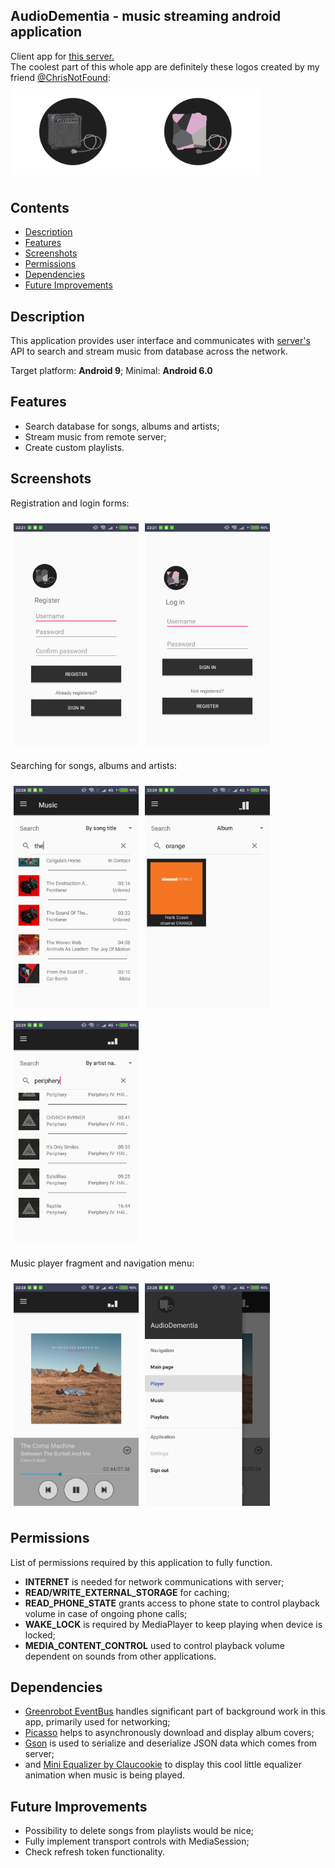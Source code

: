 ## AudioDementia - music streaming android application

Client app for [this server.](https://github.com/GorgeousMooseNipple/AudioDementiaServer)  
The coolest part of this whole app are definitely these logos created by my friend [@ChrisNotFound](https://github.com/ChrisNotFound):  
<img src="https://raw.githubusercontent.com/GorgeousMooseNipple/AudioDementiaApp/media/media/images/komb_1.png" width=200 vspace=10 align="left">
<img src="https://raw.githubusercontent.com/GorgeousMooseNipple/AudioDementiaApp/media/media/images/komb_3.png" width=200 vspace=10 align="center">

## Contents
* [Description](#description)
* [Features](#features)
* [Screenshots](#screenshots)
* [Permissions](#permissions)
* [Dependencies](#dependencies)
* [Future Improvements](#future-improvements)

## Description
This application provides user interface and communicates with [server's](https://github.com/GorgeousMooseNipple/AudioDementiaServer) API to search and stream music from database across the network.

Target platform: **Android 9**; Minimal: **Android 6.0**

## Features
* Search database for songs, albums and artists;
* Stream music from remote server;
* Create custom playlists.

## Screenshots
Registration and login forms:

<img src="https://raw.githubusercontent.com/GorgeousMooseNipple/AudioDementiaApp/media/media/images/Screenshot_2022-06-23-22-21-39-541_lab.android.audiodementia.png" width=200 hspace=5 vspace=10 align="left">
<img src="https://raw.githubusercontent.com/GorgeousMooseNipple/AudioDementiaApp/media/media/images/Screenshot_2022-06-23-22-21-32-539_lab.android.audiodementia.png" width=200 hspace=5 vspace=10 align="center">

Searching for songs, albums and artists:

<img src="https://raw.githubusercontent.com/GorgeousMooseNipple/AudioDementiaApp/media/media/images/Screenshot_2022-06-23-22-28-13-907_lab.android.audiodementia.png" width=200 hspace=5 vspace=10 align="left">
<img src="https://raw.githubusercontent.com/GorgeousMooseNipple/AudioDementiaApp/media/media/images/Screenshot_2022-06-23-22-29-16-820_lab.android.audiodementia.png" width=200 hspace=5 vspace=10 align="center">

<img src="https://raw.githubusercontent.com/GorgeousMooseNipple/AudioDementiaApp/media/media/images/Screenshot_2022-06-23-22-29-50-426_lab.android.audiodementia.png" width=200 hspace=5 vspace=10 align="center">

Music player fragment and navigation menu:

<img src="https://raw.githubusercontent.com/GorgeousMooseNipple/AudioDementiaApp/media/media/images/Screenshot_2022-06-23-22-28-39-219_lab.android.audiodementia.png" width=200 hspace=5 vspace=10 align="left">
<img src="https://raw.githubusercontent.com/GorgeousMooseNipple/AudioDementiaApp/media/media/images/Screenshot_2022-06-23-22-28-46-918_lab.android.audiodementia.png" width=200 hspace=5 vspace=10 align="center">

## Permissions
List of permissions required by this application to fully function.
* **INTERNET** is needed for network communications with server;
* **READ/WRITE_EXTERNAL_STORAGE** for caching;
* **READ_PHONE_STATE** grants access to phone state to control playback volume in case of ongoing phone calls; 
* **WAKE_LOCK** is required by MediaPlayer to keep playing when device is locked;
* **MEDIA_CONTENT_CONTROL** used to control playback volume dependent on sounds from other applications.

## Dependencies
* [Greenrobot EventBus](https://github.com/greenrobot/EventBus) handles significant part of background work in this app, primarily used for networking;
* [Picasso](https://github.com/square/picasso) helps to asynchronously download and display album covers;
* [Gson](https://github.com/google/gson) is used to serialize and deserialize JSON data which comes from server;
* and [Mini Equalizer by Claucookie](https://github.com/claucookie/mini-equalizer-library-android) to display this cool little equalizer animation when music is being played.

## Future Improvements
* Possibility to delete songs from playlists would be nice;
* Fully implement transport controls with MediaSession;
* Check refresh token functionality.
